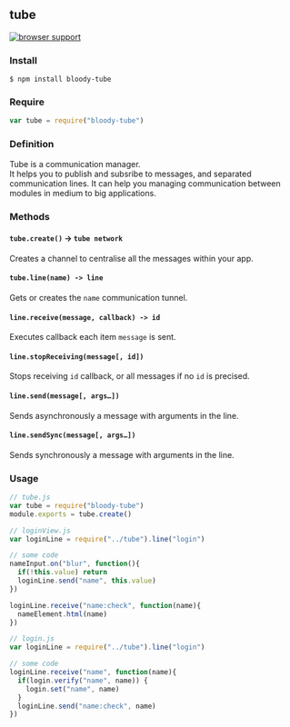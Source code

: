 ## tube

[![browser support](https://ci.testling.com/bloodyowl/tube.png)](https://ci.testling.com/bloodyowl/tube)

### Install

```
$ npm install bloody-tube
```

### Require

```javascript
var tube = require("bloody-tube")
```

### Definition

Tube is a communication manager.  
It helps you to publish and subsribe to messages, and separated communication lines.
It can help you managing communication between modules in medium to big applications.

### Methods

#### `tube.create()` -> `tube network`

Creates a channel to centralise all the messages within your app.

#### `tube.line(name) -> line`

Gets or creates the `name` communication tunnel.

#### `line.receive(message, callback) -> id`

Executes callback each item `message` is sent.

#### `line.stopReceiving(message[, id])`

Stops receiving `id` callback, or all messages if no `id` is precised.

#### `line.send(message[, args…])`

Sends asynchronously a message with arguments in the line.

#### `line.sendSync(message[, args…])`

Sends synchronously a message with arguments in the line.

### Usage

```javascript
// tube.js
var tube = require("bloody-tube")
module.exports = tube.create()
```

```javascript
// loginView.js
var loginLine = require("../tube").line("login")

// some code
nameInput.on("blur", function(){
  if(!this.value) return
  loginLine.send("name", this.value)
})

loginLine.receive("name:check", function(name){
  nameElement.html(name)
})
```

```javascript
// login.js
var loginLine = require("../tube").line("login")

// some code
loginLine.receive("name", function(name){
  if(login.verify("name", name)) {
    login.set("name", name)
  }
  loginLine.send("name:check", name)
})
```
